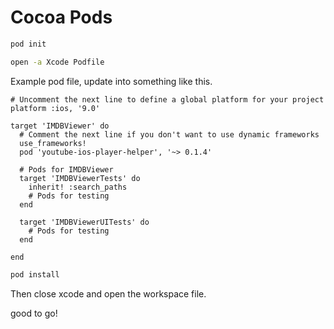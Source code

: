# Cocoa Pods

```bash
pod init
```

```bash
open -a Xcode Podfile
```



Example pod file, update into something like this.

```
# Uncomment the next line to define a global platform for your project
platform :ios, '9.0'

target 'IMDBViewer' do
  # Comment the next line if you don't want to use dynamic frameworks
  use_frameworks!
  pod 'youtube-ios-player-helper', '~> 0.1.4'
  
  # Pods for IMDBViewer
  target 'IMDBViewerTests' do
    inherit! :search_paths
    # Pods for testing
  end

  target 'IMDBViewerUITests' do
    # Pods for testing
  end

end
```



```bash
pod install
```



Then close xcode and open the workspace file.



good to go!